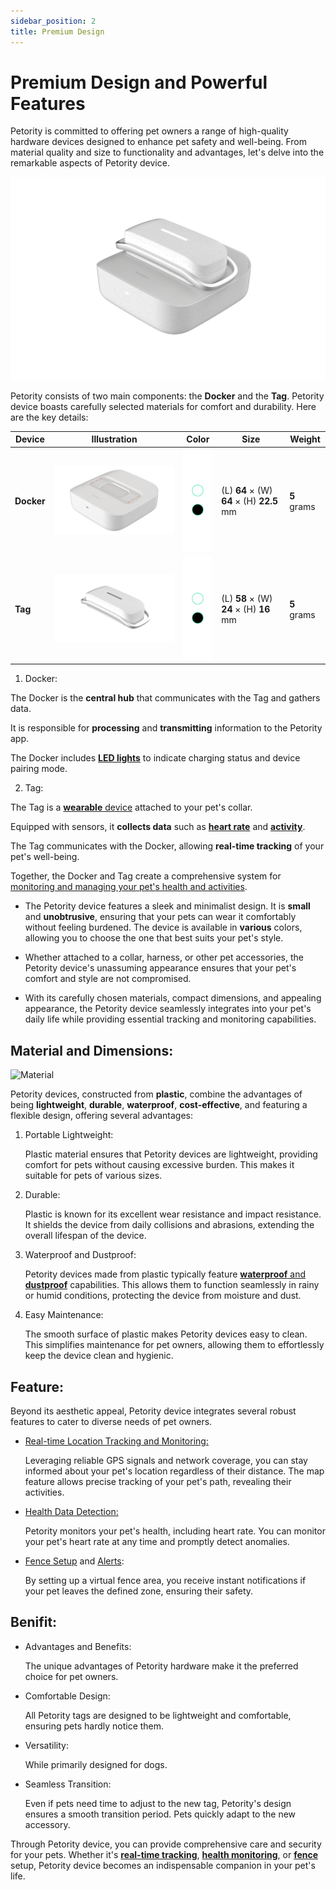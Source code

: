 ```yaml
---
sidebar_position: 2
title: Premium Design
---
```


# Premium Design and Powerful Features
Petority is committed to offering pet owners a range of high-quality hardware devices designed to enhance pet safety and well-being. From material quality and size to functionality and advantages, let's delve into the remarkable aspects of Petority device.

![device](/img/devices/device.png)

Petority consists of two main components: the **Docker** and the **Tag**. Petority device boasts carefully selected materials for comfort and durability. Here are the key details:

| Device  |  Illustration  | Color | Size | Weight |
| ----------- |----------- | ----------- | ----------- | ----------- |
| **Docker** | ![Docker](/img/devices/docker.png) | ![color](/img/devices/color.png) | (L) **64** × (W) **64** × (H) **22.5** mm |  **5** grams |
| **Tag**  | ![Tag](/img/devices/tag.png) |![color](/img/devices/color.png) | (L) **58** × (W) **24** × (H) **16** mm |  **5** grams |

1. Docker:

  The Docker is the **central hub** that communicates with the Tag and gathers data.

  It is responsible for **processing** and **transmitting** information to the Petority app.

  The Docker includes [**LED lights**](/docs/devices/light-sound/light-color) to indicate charging status and device pairing mode.

2. Tag:

  The Tag is a [**wearable** device](/docs/devices/general-information/attaching) attached to your pet's collar.

  Equipped with sensors, it **collects data** such as [**heart rate**](/docs/petority/features/realtime-heartrate-monitoring) and [**activity**](/docs/petority/features/live-tracking).

  The Tag communicates with the Docker, allowing **real-time tracking** of your pet's well-being.

Together, the Docker and Tag create a comprehensive system for [monitoring and managing your pet's health and activities](/docs/petority/features/health-monitoring).

+ The Petority device features a sleek and minimalist design. It is **small** and **unobtrusive**, ensuring that your pets can wear it comfortably without feeling burdened. The device is available in **various** colors, allowing you to choose the one that best suits your pet's style.

+ Whether attached to a collar, harness, or other pet accessories, the Petority device's unassuming appearance ensures that your pet's comfort and style are not compromised.

+ With its carefully chosen materials, compact dimensions, and appealing appearance, the Petority device seamlessly integrates into your pet's daily life while providing essential tracking and monitoring capabilities.

## Material and Dimensions:
![Material](/img/devices/material.gif)

Petority devices, constructed from **plastic**, combine the advantages of being **lightweight**, **durable**, **waterproof**, **cost-effective**, and featuring a flexible design, offering several advantages:

1. Portable Lightweight:

	Plastic material ensures that Petority devices are lightweight, providing comfort for pets without causing excessive burden. This makes it suitable for pets of various sizes.

2. Durable:

	Plastic is known for its excellent wear resistance and impact resistance. It shields the device from daily collisions and abrasions, extending the overall lifespan of the device.

3. Waterproof and Dustproof:

	Petority devices made from plastic typically feature [**waterproof** and **dustproof**](/docs/devices/general-information/waterproof-dustproof) capabilities. This allows them to function seamlessly in rainy or humid conditions, protecting the device from moisture and dust.

4. Easy Maintenance:

	The smooth surface of plastic makes Petority devices easy to clean. This simplifies maintenance for pet owners, allowing them to effortlessly keep the device clean and hygienic.

## Feature:
Beyond its aesthetic appeal, Petority device integrates several robust features to cater to diverse needs of pet owners.

+ [Real-time Location Tracking and Monitoring:](/docs/petority/features/live-tracking)
  
    Leveraging reliable GPS signals and network coverage, you can stay informed about your pet's location regardless of their distance. The map feature allows precise tracking of your pet's path, revealing their activities.

+ [Health Data Detection:](/docs/petority/features/health-monitoring)

  Petority monitors your pet's health, including heart rate. You can monitor your pet's heart rate at any time and promptly detect anomalies.
  
+ [Fence Setup](/docs/petority/features/fence) and [Alerts](/docs/petority/notification/fence-event):

    By setting up a virtual fence area, you receive instant notifications if your pet leaves the defined zone, ensuring their safety.

## Benifit:
  
+ Advantages and Benefits:

    The unique advantages of Petority hardware make it the preferred choice for pet owners.

+ Comfortable Design:

  All Petority tags are designed to be lightweight and comfortable, ensuring pets hardly notice them.
  
+ Versatility:

  While primarily designed for dogs.
  
+ Seamless Transition:

  Even if pets need time to adjust to the new tag, Petority's design ensures a smooth transition period. Pets quickly adapt to the new accessory.

Through Petority device, you can provide comprehensive care and security for your pets. Whether it's [**real-time tracking**](/docs/petority/features/live-tracking), [**health monitoring**](/docs/petority/features/health-monitoring), or [**fence**](/docs/petority/features/Fence) setup, Petority device becomes an indispensable companion in your pet's life.

